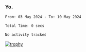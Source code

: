 ### Yo.

<!--START_SECTION:waka-->

```txt
From: 03 May 2024 - To: 10 May 2024

Total Time: 0 secs

No activity tracked
```

<!--END_SECTION:waka-->

[![trophy](https://github-profile-trophy.vercel.app/?username=njammy&row=2&column=3&theme=juicyfresh)](https://github.com/ryo-ma/github-profile-trophy)
